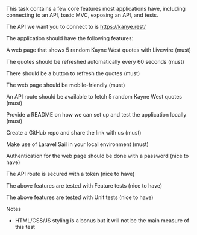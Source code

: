 This task contains a few core features most applications have, including connecting to an API, basic MVC, exposing an API, and tests.

The API we want you to connect to is https://kanye.rest/


The application should have the following features:

A web page that shows 5 random Kayne West quotes with Livewire (must)

The quotes should be refreshed automatically every 60 seconds (must)

There should be a button to refresh the quotes (must)

The web page should be mobile-friendly (must)

An API route should be available to fetch 5 random Kayne West quotes (must)

Provide a README on how we can set up and test the application locally (must)

Create a GitHub repo and share the link with us (must)

Make use of Laravel Sail in your local environment (must)

Authentication for the web page should be done with a password (nice to have)

The API route is secured with a token (nice to have)

The above features are tested with Feature tests (nice to have)

The above features are tested with Unit tests (nice to have)

Notes
* HTML/CSS/JS styling is a bonus but it will not be the main measure of this test
